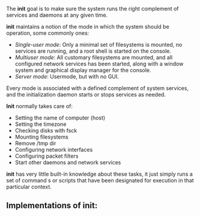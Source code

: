 The **init** goal is to make sure the system runs the right complement of services and daemons at any given time.

**init** maintains a notion of the mode in which the system should be operation, some commonly ones:
- *Single-user mode*: Only a minimal set of filesystems is mounted, no services are running, and a root shell is started on the console.
- *Multiuser mode*: All customary filesystems are mounted, and all configured network services has been started, along with a window system and graphical display manager for the console.
- *Server mode*: Usermode, but with no GUI.

Every mode is associated with a defined complement of system services, and the initialization daemon starts or stops services as needed.

**Init** normally takes care of:
- Setting the name of computer (host)
- Setting the timezone
- Checking disks with fsck
- Mounting filesystems
- Remove /tmp dir
- Configuring network interfaces
- Configuring packet filters
- Start other daemons and network services

**init** has very little built-in knowledge about these tasks, it just simply runs a set of command s or scripts that have been designated for execution in that particular context.

## Implementations of init:

